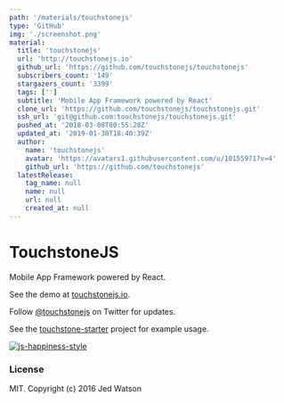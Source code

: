 ```yaml
---
path: '/materials/touchstonejs'
type: 'GitHub'
img: './screenshot.png'
material:
  title: 'touchstonejs'
  url: 'http://touchstonejs.io'
  github_url: 'https://github.com/touchstonejs/touchstonejs'
  subscribers_count: '149'
  stargazers_count: '3399'
  tags: ['']
  subtitle: 'Mobile App Framework powered by React'
  clone_url: 'https://github.com/touchstonejs/touchstonejs.git'
  ssh_url: 'git@github.com:touchstonejs/touchstonejs.git'
  pushed_at: '2018-03-08T00:55:28Z'
  updated_at: '2019-01-30T18:40:39Z'
  author:
    name: 'touchstonejs'
    avatar: 'https://avatars1.githubusercontent.com/u/10155971?v=4'
    github_url: 'https://github.com/touchstonejs'
  latestRelease:
    tag_name: null
    name: null
    url: null
    created_at: null
---
```

# TouchstoneJS

Mobile App Framework powered by React.

See the demo at [touchstonejs.io](http://touchstonejs.io/).

Follow [@touchstonejs](https://twitter.com/touchstonejs) on Twitter for updates.

See the [touchstone-starter](https://github.com/touchstonejs/touchstonejs-starter) project for example usage.


[![js-happiness-style](https://cdn.rawgit.com/jedwatson/happiness/master/badge.svg)](https://github.com/jedwatson/happiness)


### License

MIT. Copyright (c) 2016 Jed Watson
